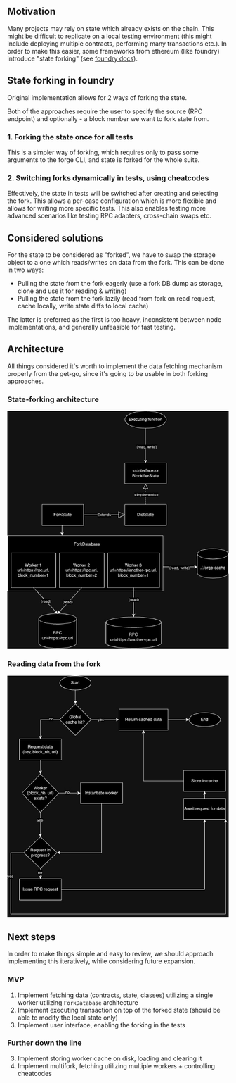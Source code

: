 ## Motivation

Many projects may rely on state which already exists on the chain. 
This might be difficult to replicate on a local testing environment 
(this might include deploying multiple contracts, performing many transactions etc.).
In order to make this easier, some frameworks from ethereum (like foundry) introduce "state forking" (see [foundry docs](https://book.getfoundry.sh/forge/fork-testing)).

## State forking in foundry

Original implementation allows for 2 ways of forking the state.

Both of the approaches require the user to specify the source (RPC endpoint) and optionally - a block number we want to fork state from.

### 1. Forking the state once for all tests
This is a simpler way of forking, which requires only to pass some arguments to the forge CLI, 
and state is forked for the whole suite.

### 2. Switching forks dynamically in tests, using cheatcodes
Effectively, the state in tests will be switched after creating and selecting the fork. 
This allows a per-case configuration which is more flexible and allows for writing more specific tests.
This also enables testing more advanced scenarios like testing RPC adapters, cross-chain swaps etc. 

## Considered solutions

For the state to be considered as "forked", we have to swap the storage object 
to a one which reads/writes on data from the fork. This can be done in two ways:

- Pulling the state from the fork eagerly (use a fork DB dump as storage, clone and use it for reading & writing)
- Pulling the state from the fork lazily (read from fork on read request, cache locally, write state diffs to local cache)

The latter is preferred as the first is too heavy, inconsistent between node implementations, and generally 
unfeasible for fast testing.

## Architecture

All things considered it's worth to implement the data fetching mechanism properly from the get-go, 
since it's going to be usable in both forking approaches.

### State-forking architecture

![State forking architecture diagram](./state_forking_arch_diag.jpg)

### Reading data from the fork

![Read state flow diagram](./read_state_flow_diag.jpg)


## Next steps

In order to make things simple and easy to review, we should approach implementing this iteratively, 
while considering future expansion. 

### MVP
1. Implement fetching data (contracts, state, classes) utilizing a single worker utilizing `ForkDatabase` architecture
2. Implement executing transaction on top of the forked state (should be able to modify the local state only)
3. Implement user interface, enabling the forking in the tests

### Further down the line
3. Implement storing worker cache on disk, loading and clearing it
4. Implement multifork, fetching utilizing multiple workers + controlling cheatcodes
